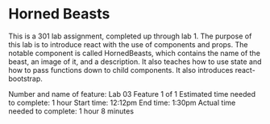 # Horned Beasts

This is a 301 lab assignment, completed up through lab 1. The purpose of this lab is to introduce react with the use of components and props. The notable component is called HornedBeasts, which contains the name of the beast, an image of it, and a description. It also teaches how to use state and how to pass functions down to child components. It also introduces react-bootstrap.

Number and name of feature: Lab 03 Feature 1 of 1
Estimated time needed to complete: 1 hour
Start time: 12:12pm
End time: 1:30pm
Actual time needed to complete: 1 hour 8 minutes